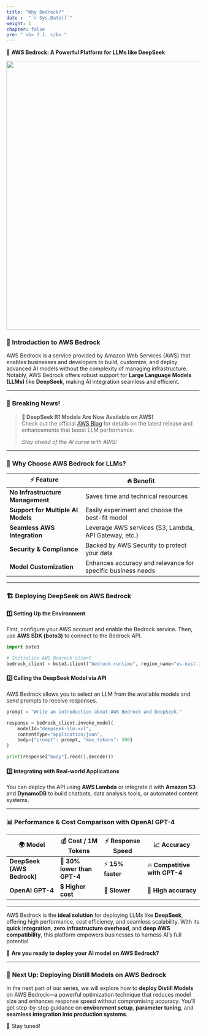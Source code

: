 ```yaml
---
title: "Why Bedrock?"
date :  "`r Sys.Date()`" 
weight: 1
chapter: false
pre: " <b> 7.1. </b> "
---
```



🌟 **AWS Bedrock: A Powerful Platform for LLMs like DeepSeek**

<img src="https://i.ytimg.com/vi/_vdK5PgcNvc/maxresdefault.jpg" width="700"/>

### 🚀 Introduction to AWS Bedrock

AWS Bedrock is a service provided by Amazon Web Services (AWS) that enables businesses and developers to build, customize, and deploy advanced AI models without the complexity of managing infrastructure. Notably, AWS Bedrock offers robust support for **Large Language Models (LLMs)** like **DeepSeek**, making AI integration seamless and efficient.

---

### 🔔 **Breaking News!**

> **📢 DeepSeek R1 Models Are Now Available on AWS!**  
> Check out the official [AWS Blog](https://aws.amazon.com/blogs/aws/deepseek-r1-models-now-available-on-aws/) for details on the latest release and enhancements that boost LLM performance.  
> 
> *Stay ahead of the AI curve with AWS!*

---

### 🎯 **Why Choose AWS Bedrock for LLMs?**

| ⚡ **Feature**                         | 🔥 **Benefit**                                                      |
|-------------------------------------|-------------------------------------------------------------------|
| **No Infrastructure Management**    | Saves time and technical resources                                |
| **Support for Multiple AI Models**  | Easily experiment and choose the best-fit model                  |
| **Seamless AWS Integration**        | Leverage AWS services (S3, Lambda, API Gateway, etc.)             |
| **Security & Compliance**           | Backed by AWS Security to protect your data                      |
| **Model Customization**             | Enhances accuracy and relevance for specific business needs       |

---

### 🏗️ **Deploying DeepSeek on AWS Bedrock**

#### 1️⃣ **Setting Up the Environment**

First, configure your AWS account and enable the Bedrock service. Then, use **AWS SDK (boto3)** to connect to the Bedrock API.

```python
import boto3

# Initialize AWS Bedrock client
bedrock_client = boto3.client("bedrock-runtime", region_name="us-east-1")
```

#### 2️⃣ **Calling the DeepSeek Model via API**

AWS Bedrock allows you to select an LLM from the available models and send prompts to receive responses.

```python
prompt = "Write an introduction about AWS Bedrock and DeepSeek."

response = bedrock_client.invoke_model(
    modelId="deepseek-llm-xxl",
    contentType="application/json",
    body={"prompt": prompt, "max_tokens": 500}
)

print(response["body"].read().decode())
```

#### 3️⃣ **Integrating with Real-world Applications**

You can deploy the API using **AWS Lambda** or integrate it with **Amazon S3** and **DynamoDB** to build chatbots, data analysis tools, or automated content systems.

---

### 📊 **Performance & Cost Comparison with OpenAI GPT-4**

| 🌍 **Model**                | 💰 **Cost / 1M Tokens**             | ⚡ **Response Speed** | 📈 **Accuracy**            |
|----------------------------|------------------------------------|----------------------|---------------------------|
| **DeepSeek (AWS Bedrock)** | 🔽 **30% lower than GPT-4**       | ⚡ **15% faster**     | 🔥 **Competitive with GPT-4** |
| **OpenAI GPT-4**           | 💲 **Higher cost**                 | 🐢 **Slower**         | 🎯 **High accuracy**       |

---

AWS Bedrock is the **ideal solution** for deploying LLMs like **DeepSeek**, offering high performance, cost efficiency, and seamless scalability. With its **quick integration**, **zero infrastructure overhead**, and **deep AWS compatibility**, this platform empowers businesses to harness AI’s full potential.

🚀 **Are you ready to deploy your AI model on AWS Bedrock?**

---

### 🌟 **Next Up: Deploying Distill Models on AWS Bedrock**

In the next part of our series, we will explore how to **deploy Distill Models** on AWS Bedrock—a powerful optimization technique that reduces model size and enhances response speed without compromising accuracy. You’ll get step-by-step guidance on **environment setup**, **parameter tuning**, and **seamless integration into production systems**.

🎉 Stay tuned!
